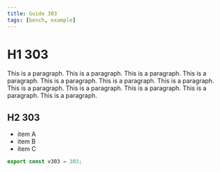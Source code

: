 ```yaml
---
title: Guide 303
tags: [bench, example]
---
```


# H1 303

This is a paragraph. This is a paragraph. This is a paragraph. This is a paragraph. This is a paragraph. This is a paragraph. This is a paragraph. This is a paragraph. This is a paragraph. This is a paragraph. This is a paragraph. This is a paragraph. 

## H2 303

- item A
- item B
- item C

```ts
export const v303 = 303;
```